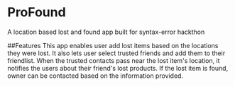# ProFound
A location based lost and found app built for syntax-error hackthon

##Features
This app enables user add lost items based on the locations they were lost.
It also lets user select trusted friends and add them to their friendlist.
When the trusted contacts pass near the lost item's location, it notifies the users about their friend's lost products.
If the lost item is found, owner can be contacted based on the information provided.
